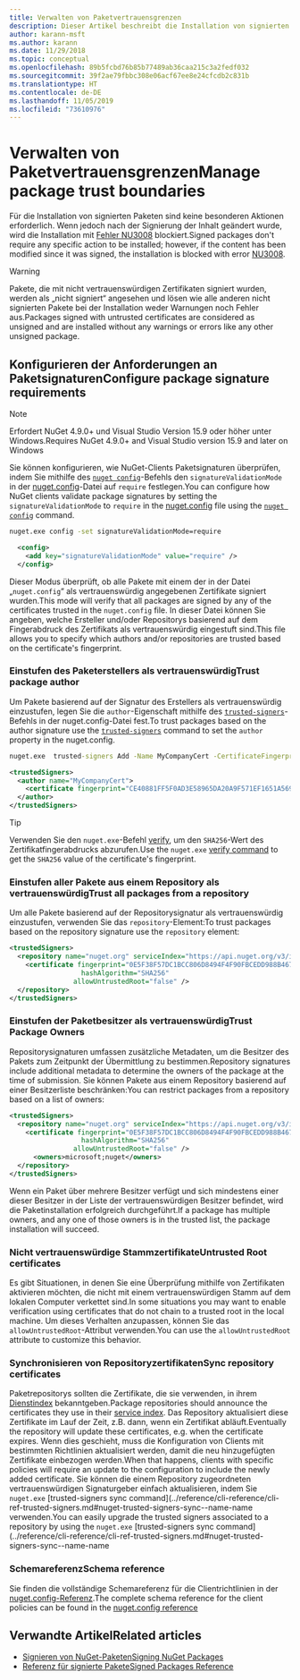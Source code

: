 ```yaml
---
title: Verwalten von Paketvertrauensgrenzen
description: Dieser Artikel beschreibt die Installation von signierten NuGet-Paketen und die Konfiguration von Vertrauenseinstellungen für die Paketsignatur.
author: karann-msft
ms.author: karann
ms.date: 11/29/2018
ms.topic: conceptual
ms.openlocfilehash: 89b5fcbd76b85b77489ab36caa215c3a2fedf032
ms.sourcegitcommit: 39f2ae79fbbc308e06acf67ee8e24cfcdb2c831b
ms.translationtype: HT
ms.contentlocale: de-DE
ms.lasthandoff: 11/05/2019
ms.locfileid: "73610976"
---
```

# <a name="manage-package-trust-boundaries"></a><span data-ttu-id="02b7c-103">Verwalten von Paketvertrauensgrenzen</span><span class="sxs-lookup"><span data-stu-id="02b7c-103">Manage package trust boundaries</span></span>

<span data-ttu-id="02b7c-104">Für die Installation von signierten Paketen sind keine besonderen Aktionen erforderlich. Wenn jedoch nach der Signierung der Inhalt geändert wurde, wird die Installation mit [Fehler NU3008](../reference/errors-and-warnings/NU3008.md) blockiert.</span><span class="sxs-lookup"><span data-stu-id="02b7c-104">Signed packages don't require any specific action to be installed; however, if the content has been modified since it was signed, the installation is blocked with error [NU3008](../reference/errors-and-warnings/NU3008.md).</span></span>

> [!Warning]
> <span data-ttu-id="02b7c-105">Pakete, die mit nicht vertrauenswürdigen Zertifikaten signiert wurden, werden als „nicht signiert“ angesehen und lösen wie alle anderen nicht signierten Pakete bei der Installation weder Warnungen noch Fehler aus.</span><span class="sxs-lookup"><span data-stu-id="02b7c-105">Packages signed with untrusted certificates are considered as unsigned and are installed without any warnings or errors like any other unsigned package.</span></span>

## <a name="configure-package-signature-requirements"></a><span data-ttu-id="02b7c-106">Konfigurieren der Anforderungen an Paketsignaturen</span><span class="sxs-lookup"><span data-stu-id="02b7c-106">Configure package signature requirements</span></span>

> [!Note]
> <span data-ttu-id="02b7c-107">Erfordert NuGet 4.9.0+ und Visual Studio Version 15.9 oder höher unter Windows.</span><span class="sxs-lookup"><span data-stu-id="02b7c-107">Requires NuGet 4.9.0+ and Visual Studio version 15.9 and later on Windows</span></span>

<span data-ttu-id="02b7c-108">Sie können konfigurieren, wie NuGet-Clients Paketsignaturen überprüfen, indem Sie mithilfe des [`nuget config`](../reference/cli-reference/cli-ref-config.md)-Befehls den `signatureValidationMode` in der [nuget.config](../reference/nuget-config-file.md)-Datei auf `require` festlegen.</span><span class="sxs-lookup"><span data-stu-id="02b7c-108">You can configure how NuGet clients validate package signatures by setting the `signatureValidationMode` to `require` in the [nuget.config](../reference/nuget-config-file.md) file using the [`nuget config`](../reference/cli-reference/cli-ref-config.md) command.</span></span>

```cmd
nuget.exe config -set signatureValidationMode=require
```

```xml
  <config>
    <add key="signatureValidationMode" value="require" />
  </config>
```

<span data-ttu-id="02b7c-109">Dieser Modus überprüft, ob alle Pakete mit einem der in der Datei „`nuget.config`“ als vertrauenswürdig angegebenen Zertifikate signiert wurden.</span><span class="sxs-lookup"><span data-stu-id="02b7c-109">This mode will verify that all packages are signed by any of the certificates trusted in the `nuget.config` file.</span></span> <span data-ttu-id="02b7c-110">In dieser Datei können Sie angeben, welche Ersteller und/oder Repositorys basierend auf dem Fingerabdruck des Zertifikats als vertrauenswürdig eingestuft sind.</span><span class="sxs-lookup"><span data-stu-id="02b7c-110">This file allows you to specify which authors and/or repositories are trusted based on the certificate's fingerprint.</span></span>

### <a name="trust-package-author"></a><span data-ttu-id="02b7c-111">Einstufen des Paketerstellers als vertrauenswürdig</span><span class="sxs-lookup"><span data-stu-id="02b7c-111">Trust package author</span></span>

<span data-ttu-id="02b7c-112">Um Pakete basierend auf der Signatur des Erstellers als vertrauenswürdig einzustufen, legen Sie die `author`-Eigenschaft mithilfe des [`trusted-signers`](../reference/cli-reference/cli-ref-trusted-signers.md)-Befehls in der nuget.config-Datei fest.</span><span class="sxs-lookup"><span data-stu-id="02b7c-112">To trust packages based on the author signature use the [`trusted-signers`](../reference/cli-reference/cli-ref-trusted-signers.md) command to set the `author` property in the nuget.config.</span></span>

```cmd
nuget.exe  trusted-signers Add -Name MyCompanyCert -CertificateFingerprint CE40881FF5F0AD3E58965DA20A9F571EF1651A56933748E1BF1C99E537C4E039 -FingerprintAlgorithm SHA256
```

```xml
<trustedSigners>
  <author name="MyCompanyCert">
    <certificate fingerprint="CE40881FF5F0AD3E58965DA20A9F571EF1651A56933748E1BF1C99E537C4E039" hashAlgorithm="SHA256" allowUntrustedRoot="false" />
  </author>
</trustedSigners>
```

>[!TIP]
><span data-ttu-id="02b7c-113">Verwenden Sie den `nuget.exe`-Befehl [verify](../reference/cli-reference/cli-ref-verify.md), um den `SHA256`-Wert des Zertifikatfingerabdrucks abzurufen.</span><span class="sxs-lookup"><span data-stu-id="02b7c-113">Use the `nuget.exe` [verify command](../reference/cli-reference/cli-ref-verify.md) to get the `SHA256` value of the certificate's fingerprint.</span></span>


### <a name="trust-all-packages-from-a-repository"></a><span data-ttu-id="02b7c-114">Einstufen aller Pakete aus einem Repository als vertrauenswürdig</span><span class="sxs-lookup"><span data-stu-id="02b7c-114">Trust all packages from a repository</span></span>

<span data-ttu-id="02b7c-115">Um alle Pakete basierend auf der Repositorysignatur als vertrauenswürdig einzustufen, verwenden Sie das `repository`-Element:</span><span class="sxs-lookup"><span data-stu-id="02b7c-115">To trust packages based on the repository signature use the `repository` element:</span></span>

```xml
<trustedSigners>  
  <repository name="nuget.org" serviceIndex="https://api.nuget.org/v3/index.json">
    <certificate fingerprint="0E5F38F57DC1BCC806D8494F4F90FBCEDD988B4676070...." 
                  hashAlgorithm="SHA256" 
                allowUntrustedRoot="false" />
  </repository>
</trustedSigners>
```

### <a name="trust-package-owners"></a><span data-ttu-id="02b7c-116">Einstufen der Paketbesitzer als vertrauenswürdig</span><span class="sxs-lookup"><span data-stu-id="02b7c-116">Trust Package Owners</span></span>

<span data-ttu-id="02b7c-117">Repositorysignaturen umfassen zusätzliche Metadaten, um die Besitzer des Pakets zum Zeitpunkt der Übermittlung zu bestimmen.</span><span class="sxs-lookup"><span data-stu-id="02b7c-117">Repository signatures include additional metadata to determine the owners of the package at the time of submission.</span></span> <span data-ttu-id="02b7c-118">Sie können Pakete aus einem Repository basierend auf einer Besitzerliste beschränken:</span><span class="sxs-lookup"><span data-stu-id="02b7c-118">You can restrict packages from a repository based on a list of owners:</span></span>

```xml
<trustedSigners>  
  <repository name="nuget.org" serviceIndex="https://api.nuget.org/v3/index.json">
    <certificate fingerprint="0E5F38F57DC1BCC806D8494F4F90FBCEDD988B4676070...." 
                  hashAlgorithm="SHA256" 
                allowUntrustedRoot="false" />
      <owners>microsoft;nuget</owners>
  </repository>
</trustedSigners>
```

<span data-ttu-id="02b7c-119">Wenn ein Paket über mehrere Besitzer verfügt und sich mindestens einer dieser Besitzer in der Liste der vertrauenswürdigen Besitzer befindet, wird die Paketinstallation erfolgreich durchgeführt.</span><span class="sxs-lookup"><span data-stu-id="02b7c-119">If a package has multiple owners, and any one of those owners is in the trusted list, the package installation will succeed.</span></span>

### <a name="untrusted-root-certificates"></a><span data-ttu-id="02b7c-120">Nicht vertrauenswürdige Stammzertifikate</span><span class="sxs-lookup"><span data-stu-id="02b7c-120">Untrusted Root certificates</span></span>

<span data-ttu-id="02b7c-121">Es gibt Situationen, in denen Sie eine Überprüfung mithilfe von Zertifikaten aktivieren möchten, die nicht mit einem vertrauenswürdigen Stamm auf dem lokalen Computer verkettet sind.</span><span class="sxs-lookup"><span data-stu-id="02b7c-121">In some situations you may want to enable verification using certificates that do not chain to a trusted root in the local machine.</span></span> <span data-ttu-id="02b7c-122">Um dieses Verhalten anzupassen, können Sie das `allowUntrustedRoot`-Attribut verwenden.</span><span class="sxs-lookup"><span data-stu-id="02b7c-122">You can use the `allowUntrustedRoot` attribute to customize this behavior.</span></span>

### <a name="sync-repository-certificates"></a><span data-ttu-id="02b7c-123">Synchronisieren von Repositoryzertifikaten</span><span class="sxs-lookup"><span data-stu-id="02b7c-123">Sync repository certificates</span></span>

<span data-ttu-id="02b7c-124">Paketrepositorys sollten die Zertifikate, die sie verwenden, in ihrem [Dienstindex](../api/service-index.md) bekanntgeben.</span><span class="sxs-lookup"><span data-stu-id="02b7c-124">Package repositories should announce the certificates they use in their [service index](../api/service-index.md).</span></span> <span data-ttu-id="02b7c-125">Das Repository aktualisiert diese Zertifikate im Lauf der Zeit, z.B. dann, wenn ein Zertifikat abläuft.</span><span class="sxs-lookup"><span data-stu-id="02b7c-125">Eventually the repository will update these certificates, e.g. when the certificate expires.</span></span> <span data-ttu-id="02b7c-126">Wenn dies geschieht, muss die Konfiguration von Clients mit bestimmten Richtlinien aktualisiert werden, damit die neu hinzugefügten Zertifikate einbezogen werden.</span><span class="sxs-lookup"><span data-stu-id="02b7c-126">When that happens, clients with specific policies will require an update to the configuration to include the newly added certificate.</span></span> <span data-ttu-id="02b7c-127">Sie können die einem Repository zugeordneten vertrauenswürdigen Signaturgeber einfach aktualisieren, indem Sie `nuget.exe` [trusted-signers sync command](../reference/cli-reference/cli-ref-trusted-signers.md#nuget-trusted-signers-sync--name-name verwenden.</span><span class="sxs-lookup"><span data-stu-id="02b7c-127">You can easily upgrade the trusted signers associated to a repository by using the `nuget.exe` [trusted-signers sync command](../reference/cli-reference/cli-ref-trusted-signers.md#nuget-trusted-signers-sync--name-name</span></span>

### <a name="schema-reference"></a><span data-ttu-id="02b7c-128">Schemareferenz</span><span class="sxs-lookup"><span data-stu-id="02b7c-128">Schema reference</span></span>

<span data-ttu-id="02b7c-129">Sie finden die vollständige Schemareferenz für die Clientrichtlinien in der [nuget.config-Referenz](../reference/nuget-config-file.md#trustedsigners-section).</span><span class="sxs-lookup"><span data-stu-id="02b7c-129">The complete schema reference for the client policies can be found in the [nuget.config reference](../reference/nuget-config-file.md#trustedsigners-section)</span></span>

## <a name="related-articles"></a><span data-ttu-id="02b7c-130">Verwandte Artikel</span><span class="sxs-lookup"><span data-stu-id="02b7c-130">Related articles</span></span>

- [<span data-ttu-id="02b7c-131">Signieren von NuGet-Paketen</span><span class="sxs-lookup"><span data-stu-id="02b7c-131">Signing NuGet Packages</span></span>](../create-packages/Sign-a-Package.md)
- [<span data-ttu-id="02b7c-132">Referenz für signierte Pakete</span><span class="sxs-lookup"><span data-stu-id="02b7c-132">Signed Packages Reference</span></span>](../reference/Signed-Packages-Reference.md)

